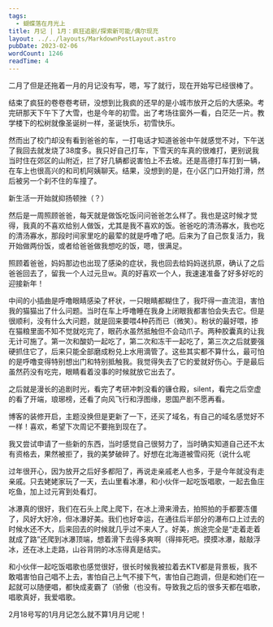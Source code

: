 ```yaml
---
tags:
  - 蝴蝶落在月光上
title: 月记 | 1月：疯狂追剧/探索新可能/偶尔现充
layout: ../../layouts/MarkdownPostLayout.astro
pubDate: 2023-02-06
wordCount: 1246
readTime: 4
---
```


二月了但是还拖着一月的月记没有写，嗯，写了就行，现在开始写已经很棒了。

结束了疯狂的卷卷卷考研，没想到比我疯的还早的是小城市放开之后的大感染。考完研那天下午下了大雪，也是今年的初雪。出了考场往窗外一看，白茫茫一片。教学楼下的松树就像圣诞树一样，圣诞快乐，初雪快乐。

然而出了校门却没有看到爸爸的车，一打电话才知道爸爸中午就感觉不对，下午送了我回去就发烧了38度多。我只好自己打车，下雪天的车真的很难打，更别说我当时住在郊区的山附近，拦了好几辆都说害怕上不去坡。还是高德打车打到一辆，在车上也很高兴的和司机阿姨聊天。结果，没想到的是，在小区门口开始打滑，然后被另一个刹不住的车撞了。

新生活一开始就抑扬顿挫（？）

然后是一周照顾爸爸，每天就是做饭吃饭问问爸爸怎么样了。我也是这时候才觉得，我真的不喜欢给别人做饭，尤其是我不喜欢的饭。爸爸吃的清汤寡水，我也吃的清汤寡水，那段时间家里吃的最荤的就是呼噜了吧。后来为了自己恢复活力，我开始做两份饭，或者给爸爸做我想吃的饭，嗯，很满足。

照顾着爸爸，妈妈那边也出现了感染的症状，我也回去给妈妈送抗原，确认了之后爸爸回去了，留我一个人过元旦w。真的好喜欢一个人，我速速准备了好多好吃的迎接新年！

中间的小插曲是呼噜眼睛感染了杯状，一只眼睛都糊住了，我吓得一直流泪，害怕我的猫猫出了什么问题。当时在车上呼噜睡在我身上闭眼我都害怕会失去它。但是很顺利，没有什么大问题，就是回来要喂4种药而已（微笑）。粉状的最好喂，掺在猫粮里面不知不觉就吃完了，眼药水虽然抵触但不会动爪子。两种胶囊真的让我无计可施了。第一次和酸奶一起吃了，第二次和冻干一起吃了，第三次之后就要强硬抓住它了，后来只能全部磨成粉兑上水用滴管了。这些其实都不算什么，最可怕的是呼噜变得特别想出门和特别抵触我。我觉得失去了它的爱就好伤心。于是最后虽然药没有吃完，眼睛看着没事的时候就放它出去了。

之后就是漫长的追剧时光，看完了考研冲刺没看的镰仓殿，silent，看完之后空虚的看了开端，琅琊榜，还看了向风飞行和浮图缘，恩国产剧不愿再看。

博客的装修开启，主题没换但是更新了一下，还买了域名，有自己的域名感觉好不一样！喜欢，希望下次周记不要拖到现在了。

我又尝试申请了一些新的东西，当时感觉自己很努力了，当时确实知道自己还不太有资格去，果然被拒了，我的美梦破碎了。好想在北海道被雪闷死（说什么呢

过年很开心，因为放开之后好多都阳了，再说走亲戚老人也多，于是今年就没有走亲戚。只去姥姥家玩了一天，去山里看冰瀑，和小伙伴一起吃饭唱歌，一起去鱼庄吃鱼，加上过元宵到处看灯。

冰瀑真的很好，我们在石头上爬上爬下，在冰上滑来滑去，拍照拍的手都要冻僵了，风好大好冷，但冰瀑好美。我们也好幸运，在通往后半部分的瀑布口上过去的时候水还不大，后来回去的时候就几乎过不来人了。好美，旅途完全是“走着走着就成了路”还爬到冰瀑顶端，想着滑下去得多爽啊（得摔死吧。摸摸冰瀑，敲敲浮冰，还在冰上走路，山谷背阴的冰冻得真是结实。

和小伙伴一起吃饭唱歌也感觉很好，很长时候我被拉着去KTV都是背景板，我不敢唱害怕自己唱不上去，害怕自己上气不接下气，害怕自己跑调，但是和她们在一起就可以随便唱，都快成麦霸了（骄傲（也没有。导致我之后的很多天都在唱歌，唱歌真好，我爱唱歌。

2月18号写的1月月记怎么就不算1月月记呢！